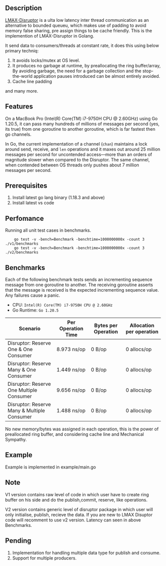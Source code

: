 ## Description
[LMAX-Disruptor](https://lmax-exchange.github.io/disruptor) is a ulta low latency inter thread communication as an alternative to bounded queueu, which makes use of padding to avoid memory false sharing, pre assign things to be cache friendly. 
This is the implemention of LMAX-Disruptor in Golang. 

It send data to consumers/threads at constant rate, it does this using below primary techniq:
1. It avoids locks/mutex at OS level.
2. It produces no garbage at runtime, by preallocating the ring buffer/array, By avoiding garbage, the need for a garbage collection and the stop-the-world application pauses  introduced can be almost entirely avoided.
3. Cache line padding

and many more.


## Features
On a MacBook Pro (Intel(R) Core(TM) i7-9750H CPU @ 2.60GHz) using Go 1.20.5, it can pass many hundreds of millions of messages per second (yes, its true) from one goroutine to another goroutine, which is far fastest then go channels.

In Go, the current implementation of a channel (`chan`) maintains a lock around send, receive, and `len` operations and it maxes out around 25 million messages per second for uncontended access&mdash;more than an orders of magnitude slower when compared to the Disruptor.  The same channel, when contended between OS threads only pushes about 7 million messages per second.

## Prerequisites
1. Install latest go lang binary (1.18.3 and above) 
2. Install latest vs code
## Perfomance
Running all unit test cases in benchmarks.
```Shell
    go test -v -bench=Benchmark -benchtime=1000000000x -count 3 ./v1/benchmarks
    go test -v -bench=Benchmark -benchtime=1000000000x -count 3 ./v2/benchmarks
```
Benchmarks
----------------------------
Each of the following benchmark tests sends an incrementing sequence message from one goroutine to another. The receiving goroutine asserts that the message is received is the expected incrementing sequence value. Any failures cause a panic.

* CPU: `Intel(R) Core(TM) i7-9750H CPU @ 2.60GHz`
* Go Runtime: `Go 1.20.5`

Scenario | Per Operation Time | Bytes per Operation | Allocation per operation
-------- | ------------------ | ------------------- | ------------------------
Disruptor: Reserve One & One Consumer | 8.973 ns/op  | 0 B/op | 0 allocs/op
Disruptor: Reserve Many & One Consumer | 1.449 ns/op | 0 B/op | 0 allocs/op
Disruptor: Reserve One Multiple Consumer | 9.656 ns/op | 0 B/op | 0 allocs/op
Disruptor: Reserve Many & Multiple Consumer | 1.488 ns/op | 0 B/op | 0 allocs/op

No new memory/bytes was assigned in each operation, this is the power of preallocated ring buffer, and considering cache line and Mechanical Sympathy.

## Example
Example is implemented in example/main.go
 
## Note
V1 version contains raw level of code in which user have to create ring buffer on his side and do the publish,commit, reserve, like operations.

V2 version contains generic level of disruptor package in which user will only initialise, publish, recieve the data.
    If you are new to LMAX Disuptor code will recomment to use v2 version.
Latency can seen in above Benchmarks.

## Pending
1. Implementation for handling multiple data type for publish and consume.
2. Support for multiple producers.
